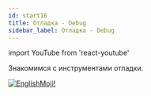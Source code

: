 ```yaml
---
id: start16
title: Отладка - Debug
sidebar_label: Отладка - Debug
---
```


import YouTube from 'react-youtube'

Знакомимся с инструментами отладки.

<YouTube videoId='7tb8JE0-yb4' />

[![EnglishMoji!](/img/logo/englishmoji.png)](https://link-to.app/xvh7Ush9kl)
